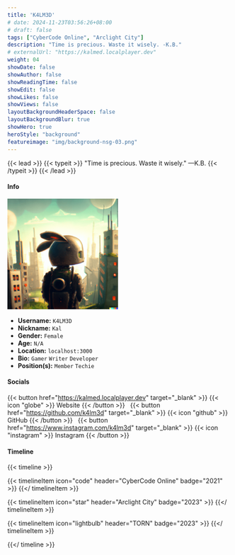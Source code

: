 ```yaml
---
title: 'K4LM3D'
# date: 2024-11-23T03:56:26+08:00
# draft: false
tags: ["CyberCode Online", "Arclight City"]
description: "Time is precious. Waste it wisely. -K.B."
# externalUrl: "https://kalmed.localplayer.dev"
weight: 04
showDate: false
showAuthor: false
showReadingTime: false
showEdit: false
showLikes: false
showViews: false
layoutBackgroundHeaderSpace: false
layoutBackgroundBlur: true
showHero: true
heroStyle: "background"
featureimage: "img/background-nsg-03.png"
---
```


{{< lead >}}
{{< typeit >}}
"Time is precious. Waste it wisely." &mdash;K.B.
{{< /typeit >}}
{{< /lead >}}

#### Info

<img src="feature.png" width="250">

- **Username:** `K4LM3D`
- **Nickname:** `Kal`
- **Gender:** `Female`
- **Age:** `N/A`
- **Location:** `localhost:3000`
- **Bio:** `Gamer` `Writer` `Developer`
- **Position(s):** `Member` `Techie`

#### Socials

{{< button href="https://kalmed.localplayer.dev" target="_blank" >}}
{{< icon "globe" >}} Website
{{< /button >}} &nbsp;
{{< button href="https://github.com/k4lm3d" target="_blank" >}}
{{< icon "github" >}} GitHub
{{< /button >}} &nbsp;
{{< button href="https://www.instagram.com/k4lm3d" target="_blank" >}}
{{< icon "instagram" >}} Instagram
{{< /button >}} &nbsp;

#### Timeline

{{< timeline >}}

  {{< timelineItem icon="code" header="CyberCode Online" badge="2021" >}}
  {{</ timelineItem >}}

  {{< timelineItem icon="star" header="Arclight City" badge="2023" >}}
  {{</ timelineItem >}}

  {{< timelineItem icon="lightbulb" header="TORN" badge="2023" >}}
  {{</ timelineItem >}}

  <!-- {{< timelineItem icon="code" header="Header" badge="Badge" subheader="Subheader" >}}
    {{< icon "github" >}} Lorem ipsum.
  {{</ timelineItem >}} -->

{{</ timeline >}}

